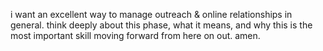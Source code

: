 i want an excellent way to manage outreach & online relationships in general. think deeply about this phase, what it means, and why this is the most important skill moving forward from here on out. amen.

